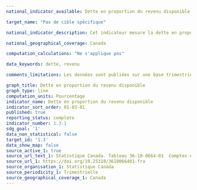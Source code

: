 ```yaml
---
national_indicator_available: Dette en proportion du revenu disponible

target_name: "Pas de cible spécifique"

national_indicator_description: Cet indicateur mesure la dette en proportion du revenu disponible. La dette en proportion du revenu disponible indique le niveau d'endettement des ménages par rapport à l'argent qu'ils peuvent dépenser après impôts et autres déductions. Un ratio plus élevé signifie que les ménages sont plus endettés par rapport à leur revenu disponible.

national_geographical_coverage: Canada

computation_calculations: "Ne s'applique pas"

data_keywords: dette, revenu

comments_limitations: Les données sont publiées sur une base trimestrielle. Pour cet indicateur, le quatrième trimestre a été retenu afin d'observer et de comparer les tendances sur la même période.

graph_title: Dette en proportion du revenu disponible
graph_type: line
computation_units: Pourcentage
indicator_name: Dette en proportion du revenu disponible
indicator_sort_order: 01-03-01
published: true
reporting_status: complete
indicator_number: 1.3.1
sdg_goal: '1'
data_non_statistical: false
target_id: '1.3'
data_show_map: false
source_active_1: true
source_url_text_1: Statistique Canada. Tableau 36-10-0664-01  Comptes économiques répartis pour le secteur des ménages, indicateurs du patrimoine, par caractéristique, Canada, trimestrielle
source_url_1: https://doi.org/10.25318/3610066401-fra
source_organisation_1: Statistique Canada
source_periodicity_1: Trimestrielle
source_geographical_coverage_1: Canada
---
```

